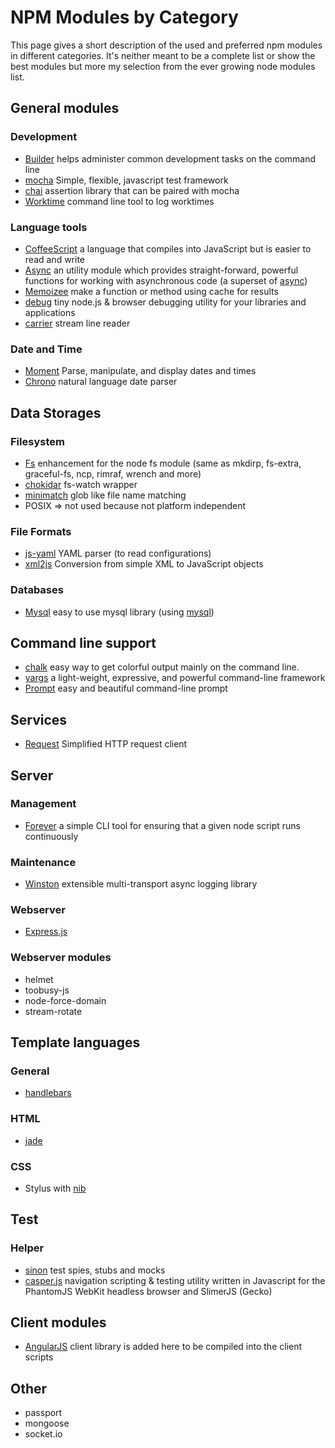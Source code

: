NPM Modules by Category
=================================================

This page gives a short description of the used and preferred npm modules in
different categories.
It's neither meant to be a complete list or show the best modules but more my
selection from the ever growing node modules list.


General modules
-------------------------------------------------


### Development

- [Builder](https://alinex.github.io/node-builder/)
  helps administer common development tasks on the command line
- [mocha](https://github.com/mochajs/mocha)
  Simple, flexible, javascript test framework
- [chai](http://chaijs.com/)
  assertion library that can be paired with mocha
- [Worktime](https://alinex.github.io/node-worktime/)
  command line tool to log worktimes


### Language tools

- [CoffeeScript](http://coffeescript.org/)
  a language that compiles into JavaScript but is easier to read and write
- [Async](https://github.com/alinex/node-async/)
  an utility module which provides straight-forward, powerful functions for
  working with asynchronous code (a superset of [async](https://github.com/caolan/async/))
- [Memoizee](https://github.com/medikoo/memoize)
  make a function or method using cache for results
- [debug](https://github.com/visionmedia/debug/)
  tiny node.js & browser debugging utility for your libraries and applications
- [carrier](https://github.com/pgte/carrier) stream line reader


### Date and Time

- [Moment](http://momentjs.com/docs/)
  Parse, manipulate, and display dates and times
- [Chrono](https://github.com/wanasit/chrono)
  natural language date parser


Data Storages
-------------------------------------------------

### Filesystem

- [Fs](https://alinex.github.io/node-fs/)
  enhancement for the node fs module
  (same as mkdirp, fs-extra, graceful-fs, ncp, rimraf, wrench and more)
- [chokidar](https://github.com/paulmillr/chokidar)
  fs-watch wrapper
- [minimatch](https://github.com/isaacs/minimatch)
  glob like file name matching
- POSIX
  => not used because not platform independent

### File Formats

- [js-yaml](https://github.com/nodeca/js-yaml)
  YAML parser (to read configurations)
- [xml2js](https://github.com/Leonidas-from-XIV/node-xml2js)
  Conversion from simple XML to JavaScript objects

### Databases

- [Mysql](https://alinex.github.io/node-mysql/)
  easy to use mysql library
  (using [mysql](https://github.com/felixge/node-mysql))


Command line support
-------------------------------------------------

- [chalk](https://github.com/sindresorhus/chalk)
  easy way to get colorful output mainly on the command line.
- [yargs](https://github.com/chevex/yargs)
  a light-weight, expressive, and powerful command-line framework
- [Prompt](https://github.com/flatiron/prompt/)
  easy and beautiful command-line prompt

Services
-------------------------------------------------

- [Request](https://github.com/mikeal/request/)
  Simplified HTTP request client


Server
-------------------------------------------------

### Management

- [Forever](https://github.com/nodejitsu/forever/)
  a simple CLI tool for ensuring that a given node script runs continuously

### Maintenance

- [Winston](https://github.com/flatiron/winston/)
  extensible multi-transport async logging library

### Webserver

- [Express.js](http://expressjs.com)

### Webserver modules

- helmet
- toobusy-js
- node-force-domain
- stream-rotate


Template languages
-------------------------------------------------

### General

- [handlebars](http://handlebarsjs.com/)

### HTML

- [jade](http://jade-lang.com/)

### CSS

- Stylus
  with [nib](http://visionmedia.github.io/nib/)


Test
-------------------------------------------------

### Helper

- [sinon](http://sinonjs.org/)
  test spies, stubs and mocks
- [casper.js](http://casperjs.org/)
  navigation scripting & testing utility written in Javascript for the PhantomJS
  WebKit headless browser and SlimerJS (Gecko)


Client modules
-------------------------------------------------


- [AngularJS](https://docs.angularjs.org/)
  client library is added here to be compiled into the client scripts


Other
-------------------------------------------------
- passport
- mongoose
- socket.io
